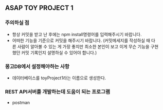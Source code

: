 ## ASAP TOY PROJECT 1

### 주의하실 점
- 항상 커밋을 받고 난 후에는 npm install명령어를 입력해주시기 바랍니다.
- 어떠한 기능을 기준으로 커밋을 해주시기 바랍니다. (커밋메세지를 작성하실 때 다른 사람이 알아볼 수 있는 게 가장 좋지만 최소한 본인이 보고 이게 무슨 기능을 구현했던 커밋 기록인지 설명하실 수 있어야 합니다.)

### 몽고DB에서 설정해야하는 사항
- 데이터베이스를 toyProject1라는 이름으로 생성한다.

### REST API서버를 개발하는데 도움이 되는 프로그램
- postman
